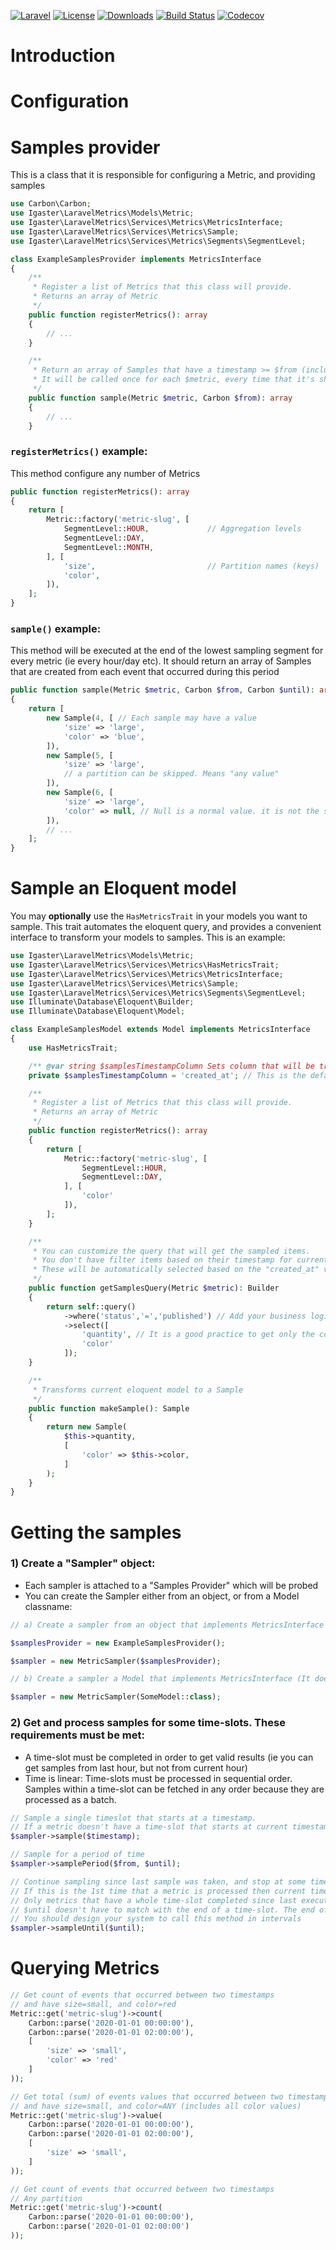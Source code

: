 [![Laravel](https://img.shields.io/badge/Laravel-orange.svg)](http://laravel.com)
[![License](http://img.shields.io/badge/license-MIT-brightgreen.svg)](https://tldrlegal.com/license/mit-license)
[![Downloads](https://img.shields.io/packagist/dt/igaster/laravel-metrics.svg)](https://packagist.org/packages/igaster/laravel-metrics)
[![Build Status](https://img.shields.io/travis/igaster/laravel-metrics.svg)](https://travis-ci.org/igaster/laravel-metrics)
[![Codecov](https://img.shields.io/codecov/c/github/igaster/laravel-metrics.svg)](https://codecov.io/github/igaster/laravel-metrics)

# Introduction

# Configuration

# Samples provider

This is a class that it is responsible for configuring a Metric, and providing samples

```php
use Carbon\Carbon;
use Igaster\LaravelMetrics\Models\Metric;
use Igaster\LaravelMetrics\Services\Metrics\MetricsInterface;
use Igaster\LaravelMetrics\Services\Metrics\Sample;
use Igaster\LaravelMetrics\Services\Metrics\Segments\SegmentLevel;

class ExampleSamplesProvider implements MetricsInterface
{
    /**
     * Register a list of Metrics that this class will provide.
     * Returns an array of Metric
     */
    public function registerMetrics(): array 
    {
        // ...
    }

    /**
     * Return an array of Samples that have a timestamp >= $from (inclusive) and < $until (exclusive)
     * It will be called once for each $metric, every time that it's shortest sampling period has been completed (ie  every minute/day etc)
     */
    public function sample(Metric $metric, Carbon $from): array
    {
        // ...
    }
```

### `registerMetrics()` example:

This method configure any number of Metrics

```php
public function registerMetrics(): array 
{
    return [
        Metric::factory('metric-slug', [
            SegmentLevel::HOUR,             // Aggregation levels
            SegmentLevel::DAY,
            SegmentLevel::MONTH,
        ], [
            'size',                         // Partition names (keys)
            'color',
        ]),
    ];
}
```

### `sample()` example:

This method will be executed at the end of the lowest sampling segment for every metric (ie every hour/day etc). It should return an array of Samples that are created from each event that occurred during this period

```php
public function sample(Metric $metric, Carbon $from, Carbon $until): array
{
    return [
        new Sample(4, [ // Each sample may have a value
            'size' => 'large',
            'color' => 'blue',
        ]),
        new Sample(5, [
            'size' => 'large',
            // a partition can be skipped. Means "any value"
        ]),
        new Sample(6, [
            'size' => 'large',
            'color' => null, // Null is a normal value. it is not the same with skipping it (=any value) 
        ]),
        // ...
    ];
}
```

# Sample an Eloquent model

You may **optionally** use the `HasMetricsTrait` in your models you want to sample. This trait automates the eloquent query, and provides a convenient interface to transform your models to samples. This is an example:

```php
use Igaster\LaravelMetrics\Models\Metric;
use Igaster\LaravelMetrics\Services\Metrics\HasMetricsTrait;
use Igaster\LaravelMetrics\Services\Metrics\MetricsInterface;
use Igaster\LaravelMetrics\Services\Metrics\Sample;
use Igaster\LaravelMetrics\Services\Metrics\Segments\SegmentLevel;
use Illuminate\Database\Eloquent\Builder;
use Illuminate\Database\Eloquent\Model;

class ExampleSamplesModel extends Model implements MetricsInterface
{
    use HasMetricsTrait;

    /** @var string $samplesTimestampColumn Sets column that will be treated as a timestamp */
    private $samplesTimestampColumn = 'created_at'; // This is the default. Declaration can be omitted

    /**
     * Register a list of Metrics that this class will provide.
     * Returns an array of Metric
     */
    public function registerMetrics(): array
    {
        return [
            Metric::factory('metric-slug', [
                SegmentLevel::HOUR,
                SegmentLevel::DAY,
            ], [
                'color'
            ]),
        ];
    }

    /**
     * You can customize the query that will get the sampled items.
     * You don't have filter items based on their timestamp for current time slot.
     * These will be automatically selected based on the "created_at" value
     */
    public function getSamplesQuery(Metric $metric): Builder
    {
        return self::query()
            ->where('status','=','published') // Add your business logic...
            ->select([
                'quantity', // It is a good practice to get only the columns that are required in makeSample()
                'color' 
            ]);
    }

    /**
     * Transforms current eloquent model to a Sample
     */
    public function makeSample(): Sample
    {
        return new Sample(
            $this->quantity,
            [
                'color' => $this->color,
            ]
        );
    }
}
```

# Getting the samples

### 1) Create a "Sampler" object:
 
 - Each sampler is attached to a "Samples Provider" which will be probed
 - You can create the Sampler either from an object, or from a Model classname:

```php
// a) Create a sampler from an object that implements MetricsInterface

$samplesProvider = new ExampleSamplesProvider(); 

$sampler = new MetricSampler($samplesProvider);

// b) Create a sampler a Model that implements MetricsInterface (It doesn't have to be an object instance)

$sampler = new MetricSampler(SomeModel::class);
```

### 2) Get and process samples for some time-slots. These requirements must be met:

- A time-slot must be completed in order to get valid results (ie you can get samples from last hour, but not from current hour)
- Time is linear: Time-slots must be processed in sequential order. Samples within a time-slot can be fetched in any order because they are processed as a batch.

```php
// Sample a single timeslot that starts at a timestamp.
// If a metric doesn't have a time-slot that starts at current timestamp, it will be skipped.
$sampler->sample($timestamp);

// Sample for a period of time
$sampler->samplePeriod($from, $until);

// Continue sampling since last sample was taken, and stop at some timestamp.
// If this is the 1st time that a metric is processed then current timestamp is initialized as starting time
// Only metrics that have a whole time-slot completed since last execution will be executed.
// $until doesn't have to match with the end of a time-slot. The end of the latest time-slot for each metric will be calculated and used. 
// You should design your system to call this method in intervals
$sampler->sampleUntil($until);
```

# Querying Metrics

```php
// Get count of events that occurred between two timestamps
// and have size=small, and color=red
Metric::get('metric-slug')->count(
    Carbon::parse('2020-01-01 00:00:00'),
    Carbon::parse('2020-01-01 02:00:00'),
    [
        'size' => 'small',
        'color' => 'red'
    ]
));

// Get total (sum) of events values that occurred between two timestamps
// and have size=small, and color=ANY (includes all color values)
Metric::get('metric-slug')->value(
    Carbon::parse('2020-01-01 00:00:00'),
    Carbon::parse('2020-01-01 02:00:00'),
    [
        'size' => 'small',
    ]
));

// Get count of events that occurred between two timestamps
// Any partition
Metric::get('metric-slug')->count(
    Carbon::parse('2020-01-01 00:00:00'),
    Carbon::parse('2020-01-01 02:00:00')
));
``` 